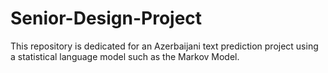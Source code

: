 # Senior-Design-Project

This repository is dedicated for an Azerbaijani text prediction project using a statistical language model such as the Markov Model.
